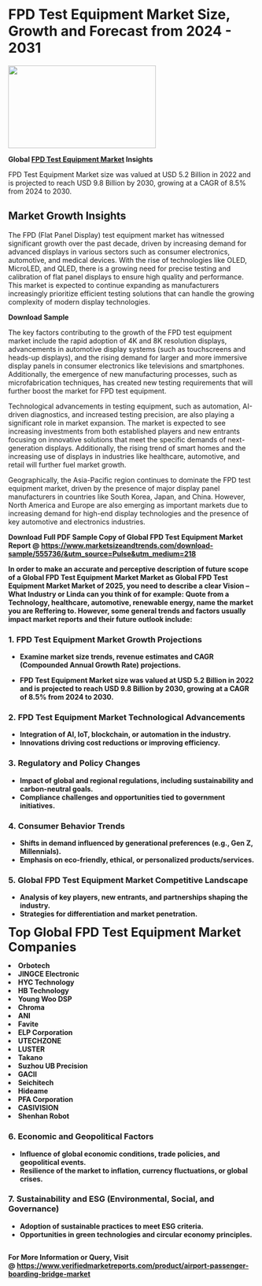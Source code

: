 <H1>FPD Test Equipment Market Size, Growth and Forecast from 2024 - 2031</H1><img class="aligncenter size-medium wp-image-584254" src="https://thirdeyenews.in/wp-content/uploads/2024/09/Global-Market-Research-300x168.jpeg" alt="" width="300" height="168" /><p><strong>Global&nbsp;<a href="https://www.marketsizeandtrends.com/download-sample/555736/&amp;utm_source=Pulse&amp;utm_medium=218">FPD Test Equipment Market</a> Insights</strong></p><p>FPD Test Equipment Market size was valued at USD 5.2 Billion in 2022 and is projected to reach USD 9.8 Billion by 2030, growing at a CAGR of 8.5% from 2024 to 2030.</p><p><h2>Market Growth Insights</h2> <p>The FPD (Flat Panel Display) test equipment market has witnessed significant growth over the past decade, driven by increasing demand for advanced displays in various sectors such as consumer electronics, automotive, and medical devices. With the rise of technologies like OLED, MicroLED, and QLED, there is a growing need for precise testing and calibration of flat panel displays to ensure high quality and performance. This market is expected to continue expanding as manufacturers increasingly prioritize efficient testing solutions that can handle the growing complexity of modern display technologies.</p> <p><strong>Download Sample</strong></p> <p>The key factors contributing to the growth of the FPD test equipment market include the rapid adoption of 4K and 8K resolution displays, advancements in automotive display systems (such as touchscreens and heads-up displays), and the rising demand for larger and more immersive display panels in consumer electronics like televisions and smartphones. Additionally, the emergence of new manufacturing processes, such as microfabrication techniques, has created new testing requirements that will further boost the market for FPD test equipment.</p> <p>Technological advancements in testing equipment, such as automation, AI-driven diagnostics, and increased testing precision, are also playing a significant role in market expansion. The market is expected to see increasing investments from both established players and new entrants focusing on innovative solutions that meet the specific demands of next-generation displays. Additionally, the rising trend of smart homes and the increasing use of displays in industries like healthcare, automotive, and retail will further fuel market growth.</p> <p>Geographically, the Asia-Pacific region continues to dominate the FPD test equipment market, driven by the presence of major display panel manufacturers in countries like South Korea, Japan, and China. However, North America and Europe are also emerging as important markets due to increasing demand for high-end display technologies and the presence of key automotive and electronics industries.</p> <p><strong></p><p><span class=""><strong>Download Full PDF Sample Copy of Global FPD Test Equipment Market Report</strong> @ <a href="https://www.marketsizeandtrends.com/download-sample/555736/&amp;utm_source=Pulse&amp;utm_medium=218" target="_blank">https://www.marketsizeandtrends.com/download-sample/555736/&amp;utm_source=Pulse&amp;utm_medium=218</a></span></p><p>In order to make an accurate and perceptive description of future scope of a Global&nbsp;FPD Test Equipment Market Market as Global&nbsp;FPD Test Equipment Market Market of 2025, you need to describe a clear Vision &ndash; What Industry or Linda can you think of for example: Quote from a Technology, healthcare, automotive, renewable energy, name the market you are Reffering to. However, some general trends and factors usually impact market reports and their future outlook include:</p><h3>1.&nbsp;<strong>FPD Test Equipment Market Growth Projections</strong></h3><ul><li>Examine market size trends, revenue estimates and CAGR (Compounded Annual Growth Rate) projections.</li><li><p>FPD Test Equipment Market size was valued at USD 5.2 Billion in 2022 and is projected to reach USD 9.8 Billion by 2030, growing at a CAGR of 8.5% from 2024 to 2030.</p></li></ul><h3>2.&nbsp;<strong>FPD Test Equipment Market Technological Advancements</strong></h3><ul><li>Integration of AI, IoT, blockchain, or automation in the industry.</li><li>Innovations driving cost reductions or improving efficiency.</li></ul><h3>3.&nbsp;<strong>Regulatory and Policy Changes</strong></h3><ul><li>Impact of global and regional regulations, including sustainability and carbon-neutral goals.</li><li>Compliance challenges and opportunities tied to government initiatives.</li></ul><h3>4.&nbsp;<strong>Consumer Behavior Trends</strong></h3><ul><li>Shifts in demand influenced by generational preferences (e.g., Gen Z, Millennials).</li><li>Emphasis on eco-friendly, ethical, or personalized products/services.</li></ul><h3>5.&nbsp;<strong>Global FPD Test Equipment Market Competitive Landscape</strong></h3><ul><li>Analysis of key players, new entrants, and partnerships shaping the industry.</li><li>Strategies for differentiation and market penetration.</li></ul><p data-pm-slice="1 1 []"><span style="color: inherit; font-family: inherit; font-size: 25px;">Top Global FPD Test Equipment Market Companies</span></p><div class="" data-test-id=""><p><li>Orbotech</li><li> JINGCE Electronic</li><li> HYC Technology</li><li> HB Technology</li><li> Young Woo DSP</li><li> Chroma</li><li> ANI</li><li> Favite</li><li> ELP Corporation</li><li> UTECHZONE</li><li> LUSTER</li><li> Takano</li><li> Suzhou UB Precision</li><li> GACII</li><li> Seichitech</li><li> Hideame</li><li> PFA Corporation</li><li> CASIVISION</li><li> Shenhan Robot</li></p></div><h3>6.&nbsp;<strong>Economic and Geopolitical Factors</strong></h3><ul><li>Influence of global economic conditions, trade policies, and geopolitical events.</li><li>Resilience of the market to inflation, currency fluctuations, or global crises.</li></ul><h3>7.&nbsp;<strong>Sustainability and ESG (Environmental, Social, and Governance)</strong></h3><ul><li>Adoption of sustainable practices to meet ESG criteria.</li><li>Opportunities in green technologies and circular economy principles.</li></ul><h2><strong style="font-size: 14px;">For More Information or Query, Visit @&nbsp;</strong><a style="background-color: #ffffff; font-size: 14px;" href="https://www.marketsizeandtrends.com/report/fpd-test-equipment-market/" target="_blank">https://www.verifiedmarketreports.com/product/airport-passenger-boarding-bridge-market</a></h2>
